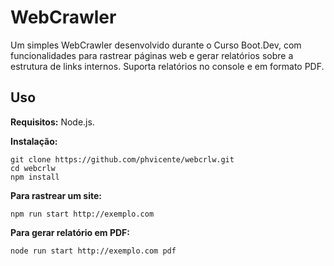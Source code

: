 # WebCrawler

Um simples WebCrawler desenvolvido durante o Curso Boot.Dev, com funcionalidades para rastrear páginas web
e gerar relatórios sobre a estrutura de links internos. Suporta relatórios no console e em formato PDF.

## Uso

**Requisitos:** Node.js.

**Instalação:**
```
git clone https://github.com/phvicente/webcrlw.git
cd webcrlw
npm install
```
**Para rastrear um site:**
```
npm run start http://exemplo.com
```
**Para gerar relatório em PDF:**
```
node run start http://exemplo.com pdf
```








